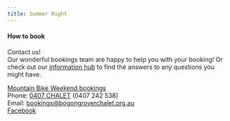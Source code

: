 ```yaml
---
title: Summer Right
---
```


#### How to book

<div><!-- TODO shorten/tighten this? -->
  <p>
    Contact us!<br>
    Our wonderful bookings team are happy to help you with your booking! Or
    check out our <a
    href='{{ site.knowledge }}visiting/visiting-in-summer/'>information hub</a>
    to find the answers to any questions you might have.
  </p>
  <div><a href='https://www.trybooking.com/UAND'>Mountain Bike Weekend bookings</a></div>
  <div>Phone: <a href='tel:+61407242538'>0407 CHALET</a> (0407 242 538)</div>
  <div>Email: <a href='mailto:bookings@bogongroverchalet.org.au'>bookings@bogongroverchalet.org.au</a></div>
  <div><a href='https://www.facebook.com/BogongRoverChalet'>Facebook</a></div>
</div>
